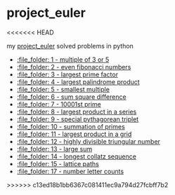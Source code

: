 # project_euler
<<<<<<< HEAD

my <a href="https://projecteuler.net/archives">project_euler</a> solved problems in python

<ul>
	<li>
		<a href="https://github.com/sorecauadrian/project_euler/tree/master/1">
                    :file_folder: 1 - multiple of 3 or 5
                </a>
        </li>
        <li>
		<a href="https://github.com/sorecauadrian/project_euler/tree/master/2">
                    :file_folder: 2 - even fibonacci numbers
                </a>
        </li>
        <li>
		<a href="https://github.com/sorecauadrian/project_euler/tree/master/3">
                    :file_folder: 3 - largest prime factor
                </a>
        </li>
        <li>
		<a href="https://github.com/sorecauadrian/project_euler/tree/master/4">
                    :file_folder: 4 - largest palindrome product
                </a>
        </li>
        <li>
		<a href="https://github.com/sorecauadrian/project_euler/tree/master/5">
                    :file_folder: 5 - smallest multiple
                </a>
        </li>
        <li>
		<a href="https://github.com/sorecauadrian/project_euler/tree/master/6">
                    :file_folder: 6 - sum square difference
                </a>
        </li>
        <li>
		<a href="https://github.com/sorecauadrian/project_euler/tree/master/7">
                    :file_folder: 7 - 10001st prime
                </a>
        </li>
        <li>
		<a href="https://github.com/sorecauadrian/project_euler/tree/master/8">
                    :file_folder: 8 - largest product in a series
                </a>
        </li>
        <li>
		<a href="https://github.com/sorecauadrian/project_euler/tree/master/9">
                    :file_folder: 9 - special pythagorean triplet
                </a>
        </li>
        <li>
		<a href="https://github.com/sorecauadrian/project_euler/tree/master/10">
                    :file_folder: 10 - summation of primes
                </a>
        </li>
        <li>
		<a href="https://github.com/sorecauadrian/project_euler/tree/master/11">
                    :file_folder: 11 - largest product in a grid
                </a>
        </li>
        <li>
		<a href="https://github.com/sorecauadrian/project_euler/tree/master/12">
                    :file_folder: 12 - highly divisible triungular number
                </a>
        </li>
        <li>
		<a href="https://github.com/sorecauadrian/project_euler/tree/master/13">
                    :file_folder: 13 - large sum
                </a>
        </li>
        <li>
		<a href="https://github.com/sorecauadrian/project_euler/tree/master/14">
                    :file_folder: 14 - longest collatz sequence
                </a>
        </li>
        <li>
		<a href="https://github.com/sorecauadrian/project_euler/tree/master/15">
                    :file_folder: 15 - lattice paths
                </a>
        </li>
        <li>
		<a href="https://github.com/sorecauadrian/project_euler/tree/master/17">
                    :file_folder: 17 - number letter counts
                </a>
        </li>
</ul
=======
my project_euler solved problems
>>>>>>> c13ed18b1bb6367c081411ec9a794d27fcbff7b2
